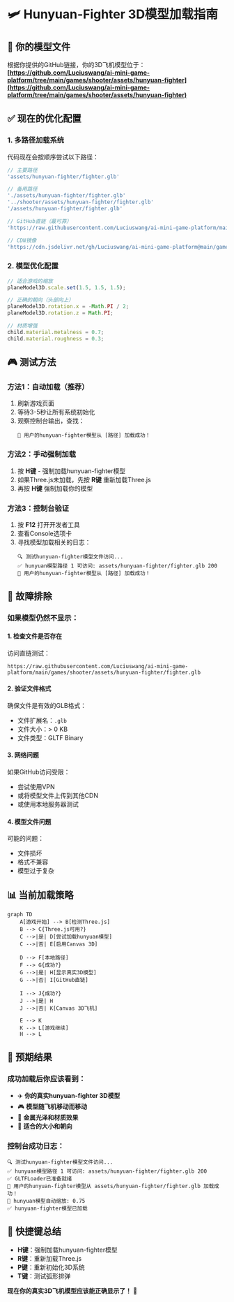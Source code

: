 # 🛩️ Hunyuan-Fighter 3D模型加载指南

## 🎯 你的模型文件
根据你提供的GitHub链接，你的3D飞机模型位于：
**[https://github.com/Luciuswang/ai-mini-game-platform/tree/main/games/shooter/assets/hunyuan-fighter](https://github.com/Luciuswang/ai-mini-game-platform/tree/main/games/shooter/assets/hunyuan-fighter)**

## ✅ 现在的优化配置

### 1. 多路径加载系统
代码现在会按顺序尝试以下路径：

```javascript
// 主要路径
'assets/hunyuan-fighter/fighter.glb'

// 备用路径
'./assets/hunyuan-fighter/fighter.glb'
'../shooter/assets/hunyuan-fighter/fighter.glb'
'/assets/hunyuan-fighter/fighter.glb'

// GitHub直链（最可靠）
'https://raw.githubusercontent.com/Luciuswang/ai-mini-game-platform/main/games/shooter/assets/hunyuan-fighter/fighter.glb'

// CDN镜像
'https://cdn.jsdelivr.net/gh/Luciuswang/ai-mini-game-platform@main/games/shooter/assets/hunyuan-fighter/fighter.glb'
```

### 2. 模型优化配置
```javascript
// 适合游戏的缩放
planeModel3D.scale.set(1.5, 1.5, 1.5);

// 正确的朝向（头部向上）
planeModel3D.rotation.x = -Math.PI / 2;
planeModel3D.rotation.z = Math.PI;

// 材质增强
child.material.metalness = 0.7;
child.material.roughness = 0.3;
```

## 🎮 测试方法

### 方法1：自动加载（推荐）
1. 刷新游戏页面
2. 等待3-5秒让所有系统初始化
3. 观察控制台输出，查找：
   ```
   🎊 用户的hunyuan-fighter模型从 [路径] 加载成功！
   ```

### 方法2：手动强制加载
1. 按 **H键** - 强制加载hunyuan-fighter模型
2. 如果Three.js未加载，先按 **R键** 重新加载Three.js
3. 再按 **H键** 强制加载你的模型

### 方法3：控制台验证
1. 按 **F12** 打开开发者工具
2. 查看Console选项卡
3. 寻找模型加载相关的日志：
   ```
   🔍 测试hunyuan-fighter模型文件访问...
   ✅ hunyuan模型路径 1 可访问: assets/hunyuan-fighter/fighter.glb 200
   🎊 用户的hunyuan-fighter模型从 [路径] 加载成功！
   ```

## 🔧 故障排除

### 如果模型仍然不显示：

#### 1. 检查文件是否存在
访问直链测试：
```
https://raw.githubusercontent.com/Luciuswang/ai-mini-game-platform/main/games/shooter/assets/hunyuan-fighter/fighter.glb
```

#### 2. 验证文件格式
确保文件是有效的GLB格式：
- 文件扩展名：`.glb`
- 文件大小：> 0 KB
- 文件类型：GLTF Binary

#### 3. 网络问题
如果GitHub访问受限：
- 尝试使用VPN
- 或将模型文件上传到其他CDN
- 或使用本地服务器测试

#### 4. 模型文件问题
可能的问题：
- 文件损坏
- 格式不兼容
- 模型过于复杂

## 📊 当前加载策略

```mermaid
graph TD
    A[游戏开始] --> B[检测Three.js]
    B --> C{Three.js可用?}
    C -->|是| D[尝试加载hunyuan模型]
    C -->|否| E[启用Canvas 3D]
    
    D --> F[本地路径]
    F --> G{成功?}
    G -->|是| H[显示真实3D模型]
    G -->|否| I[GitHub直链]
    
    I --> J{成功?}
    J -->|是| H
    J -->|否| K[Canvas 3D飞机]
    
    E --> K
    K --> L[游戏继续]
    H --> L
```

## 🎯 预期结果

### 成功加载后你应该看到：
- ✈️ **你的真实hunyuan-fighter 3D模型**
- 🎮 **模型随飞机移动而移动**
- 🌟 **金属光泽和材质效果**
- 📱 **适合的大小和朝向**

### 控制台成功日志：
```
🔍 测试hunyuan-fighter模型文件访问...
✅ hunyuan模型路径 1 可访问: assets/hunyuan-fighter/fighter.glb 200
✅ GLTFLoader已准备就绪
🎊 用户的hunyuan-fighter模型从 assets/hunyuan-fighter/fighter.glb 加载成功！
📐 hunyuan模型自动缩放: 0.75
✅ hunyuan-fighter模型已加载
```

## 🚀 快捷键总结
- **H键**：强制加载hunyuan-fighter模型
- **R键**：重新加载Three.js
- **P键**：重新初始化3D系统
- **T键**：测试弧形排弹

**现在你的真实3D飞机模型应该能正确显示了！** 🎊


